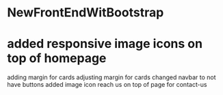 # NewFrontEndWitBootstrap
# added responsive image icons on top of homepage
adding margin for cards
adjusting margin for cards
changed navbar to not have buttons
added image icon reach us on top of page for contact-us
